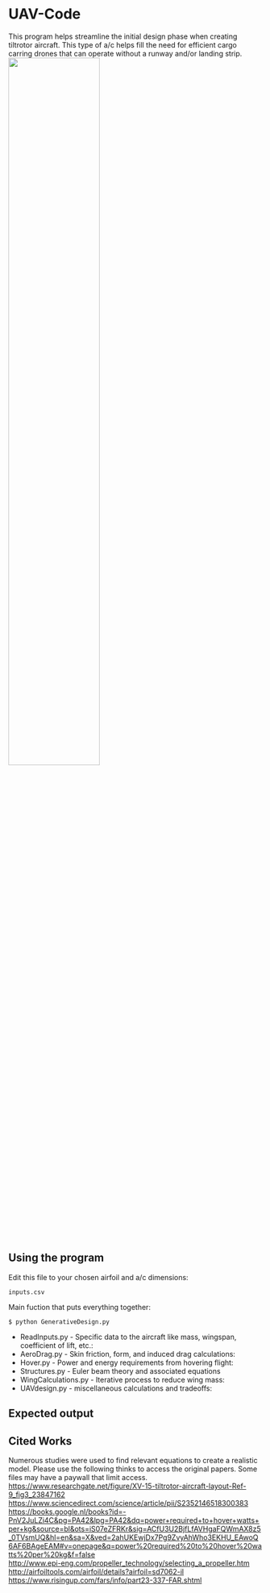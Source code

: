# UAV-Code

This program helps streamline the initial design phase when creating tiltrotor aircraft. This type of a/c helps fill the need for efficient cargo carring drones that can operate without a runway and/or landing strip.
<img src="https://user-images.githubusercontent.com/83112082/158711492-ad390191-10b6-4bf6-add6-52dd5bcf30c0.jpg" width="60%" height="60%">

## Using the program
Edit this file to your chosen airfoil and a/c dimensions:
```
inputs.csv
```
Main fuction that puts everything together:
```
$ python GenerativeDesign.py
```

  - ReadInputs.py - Specific data to the aircraft like mass, wingspan, coefficient of lift, etc.:
  - AeroDrag.py - Skin friction, form, and induced drag calculations:
  - Hover.py - Power and energy requirements from hovering flight:
  - Structures.py - Euler beam theory and associated equations
  - WingCalculations.py - Iterative process to reduce wing mass:
  - UAVdesign.py - miscellaneous calculations and tradeoffs:

## Expected output

## Cited Works
Numerous studies were used to find relevant equations to create a realistic model. Please use the following thinks to access the original papers. Some files may have a paywall that limit access. \
https://www.researchgate.net/figure/XV-15-tiltrotor-aircraft-layout-Ref-9_fig3_23847162 \
https://www.sciencedirect.com/science/article/pii/S2352146518300383 \
https://books.google.nl/books?id=-PnV2JuLZi4C&pg=PA42&lpg=PA42&dq=power+required+to+hover+watts+per+kg&source=bl&ots=iS07eZFRKr&sig=ACfU3U2BjfLfAVHgaFQWmAX8z5_0TVsmUQ&hl=en&sa=X&ved=2ahUKEwjDx7Pg9ZvyAhWho3EKHU_EAwoQ6AF6BAgeEAM#v=onepage&q=power%20required%20to%20hover%20watts%20per%20kg&f=false \
http://www.epi-eng.com/propeller_technology/selecting_a_propeller.htm \
http://airfoiltools.com/airfoil/details?airfoil=sd7062-il \
https://www.risingup.com/fars/info/part23-337-FAR.shtml 
